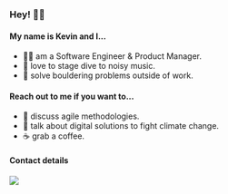### Hey! 🏄‍♂️
#### My name is Kevin and I... 
- 👨‍💻 am a Software Engineer & Product Manager.
- 🎸 love to stage dive to noisy music. 
- 🧗 solve bouldering problems outside of work. 

#### Reach out to me if you want to...
- 🚀 discuss agile methodologies.
- 🍃 talk about digital solutions to fight climate change.
- ☕️ grab a coffee.

#### Contact details
<a href="https://www.linkedin.com/in/kevin-pfeffer/"><img src="https://img.shields.io/badge/LinkedIn-0077B5?style=for-the-badge&logo=linkedin&logoColor=white" /></a>
